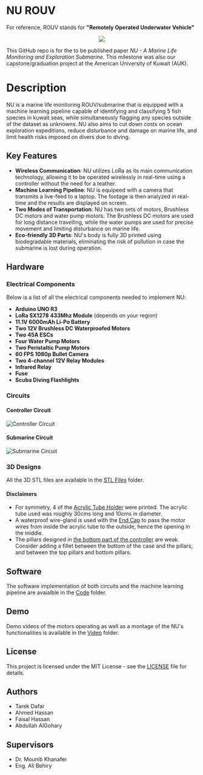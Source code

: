 # NU ROUV

For reference, ROUV stands for **"Remotely Operated Underwater Vehicle"**
<p align="center">
   <img src="https://github.com/user-attachments/assets/396c50a7-c8b1-4357-bbc6-5a27fbbe5a96">
</p>

This GitHub repo is for the to be published paper *NU - A Marine Life Monitoring and Exploration Submarine*. This milestone was also our capstone/graduation project at the American University of Kuwait (AUK).

# Description
NU is a marine life monitoring ROUV/submarine that is equipped with a machine learning pipeline capable of identifying and classifying 5 fish species in kuwait seas, while simultaneously flagging any species outside of the dataset as unknowns. NU also aims to cut down costs on ocean exploration expeditions, reduce disturbance and damage on marine life, and limit health risks imposed on divers due to diving.

## Key Features
- **Wireless Communication**: NU utilizes LoRa as its main communication technology, allowing it to be operated wirelessly in real-time using a controller without the need for a teather.
- **Machine Learning Pipeline**: NU is equipeed with a camera that transmits a live-feed to a laptop. The footage is then analyzed in real-time and the results are displayed on screen.
- **Two Modes of Transportation**: NU has two sets of motors, Brushless DC motors and water pump motors. The Brushless DC motors are used for long distance travelling, while the water pumps are used for precise movement and limiting disturbance on marine life.
- **Eco-friendly 3D Parts**: NU's body is fully 3D printed using biodegradable materials, eliminating the risk of pollution in case the submarine is lost during operation.

## Hardware

### Electrical Components
Below is a list of all the electrical components needed to implement NU:
- **Arduino UNO R3**
- **LoRa SX1278 433Mhz Module** (depends on your region)
- **11.1V 6000mAh Li-Po Battery**
- **Two 12V Brushless DC Waterproofed Motors**
- **Two 45A ESCs**
- **Four Water Pump Motors**
- **Two Peristaltic Pump Motors**
- **60 FPS 1080p Bullet Camera**
- **Two 4-channel 12V Relay Modules**
- **Infrared Relay**
- **Fuse**
- **Scuba Diving Flashlights**

### Circuits
#### Controller Circuit
![Controller Circuit](https://github.com/user-attachments/assets/f7fccdf3-a923-4bd4-8e6a-0bee59289756)

#### Submarine Circuit
![Submarine Circuit](https://github.com/user-attachments/assets/e3dc443c-12c3-4df1-b6e7-6528d77c3b82)

### 3D Designs
All the 3D STL files are available in the [STL Files](/STL_Files) folder.

#### Disclaimers
- For symmetry, 4 of the [Acrylic Tube Holder](/3D_Designs/Acrylic_Tube_Holder.STL) were printed. The acrylic tube used was roughly 30cms long and 10cms in diameter.
- A waterproof wire-gland is used with the [End Cap](/3D_Designs/End_Cap.STL) to pass the motor wires from inside the acrylic tube to the outside, hence the opening in the middle.
- The pillars designed in [the bottom part of the controller](/3D_Designs/Controller_Bottom.STL) are weak. Consider adding a fillet between the bottom of the case and the pillars, and between the top pillars and bottom pillars.

## Software
The software implementation of both circuits and the machine learning pipeline are avaialble in the [Code](/Code) folder.

## Demo
Demo videos of the motors operating as well as a montage of the NU's functionalities is available in the [Video](/Video) folder.

## License
This project is licensed under the MIT License - see the [LICENSE](LICENSE) file for details.

## Authors
- Tarek Dafar
- Ahmed Hassan
- Faisal Hassan
- Abdullah AlGohary

## Supervisors
- Dr. Mounib Khanafer
- Eng. Ali Behiry
